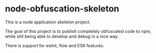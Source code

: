 # node-obfuscation-skeleton

This is a node application skeleton project.

The goal of this project is to publish completely obfuscated code to npm, while still being able to develop and debug in a nice way.

There is support for eslint, flow and ES6 features.
